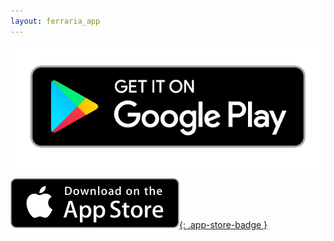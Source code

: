 ```yaml
---
layout: ferraria_app
---
```


[![Get it on Google Play](/images/google-play-badge.png)](https://play.google.com/store/apps/details?id=kruk.azores.hotsprings.ferraria&pcampaignid=MKT-Other-global-all-co-prtnr-py-PartBadge-Mar2515-1)

[![Get it on App Store](/images/app_store_badge.svg){: .app-store-badge }](https://itunes.apple.com/pt/app/ferraria-hot-springs/id1243807675?l=en&mt=8)
